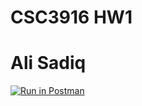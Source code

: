 # CSC3916 HW1
# Ali Sadiq

[![Run in Postman](https://run.pstmn.io/button.svg)](https://app.getpostman.com/run-collection/1ae4f10bc76b0c0db360#?env%5B%24echo%20body%5D=W3sia2V5IjoiJGVjaG9fYm9keSIsInZhbHVlIjoiSGVsbG8gV29ybGQiLCJlbmFibGVkIjp0cnVlfV0=)